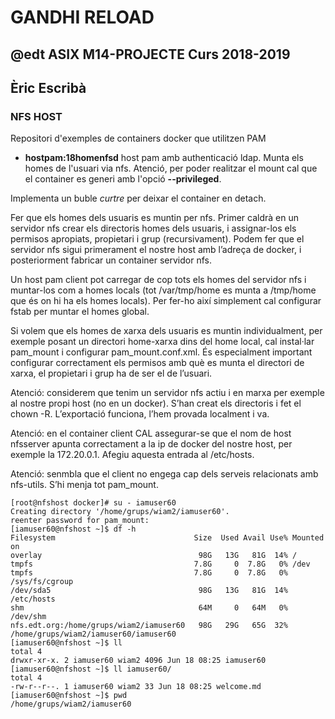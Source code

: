# GANDHI RELOAD
## @edt ASIX M14-PROJECTE Curs 2018-2019
## Èric Escribà

### NFS HOST


Repositori d'exemples de containers docker que utilitzen PAM

 * **hostpam:18homenfsd** host pam amb authenticació ldap. Munta els homes de l'usuari via nfs.
Atenció, per poder realitzar el mount cal que el container es generi amb l'opció **--privileged**.

Implementa un buble *curtre* per deixar el container en detach.

Fer que els homes dels usuaris es muntin per nfs. Primer caldrà en un servidor nfs crear els directoris homes dels usuaris, i assignar-los els permisos apropiats, propietari i grup (recursivament). Podem fer que el servidor nfs sigui primerament el nostre host amb l’adreça de docker, i posteriorment fabricar un container servidor nfs.

Un host  pam client pot carregar de cop tots els homes del servidor nfs i muntar-los com a homes locals (tot /var/tmp/home es munta a /tmp/home que és on hi ha els homes locals). Per fer-ho així simplement cal configurar fstab per muntar el homes global.

Si volem que els homes de xarxa dels usuaris es muntin individualment, per exemple posant un directori home-xarxa dins del home local, cal instal·lar pam_mount i configurar pam_mount.conf.xml. 
És especialment important configurar correctament els permisos amb què es munta el directori de xarxa, el propietari i grup ha de ser el de l’usuari.

Atenció: considerem que tenim un servidor nfs actiu i en marxa per exemple al nostre propi host (no en un docker). S’han creat els directoris i fet el chown -R. L’exportació funciona, l’hem provada localment i va.

Atenció: en el container client CAL assegurar-se que el nom de host nfsserver apunta correctament a la ip de docker del nostre host, per exemple la 172.20.0.1. Afegiu aquesta entrada al /etc/hosts.

Atenció: senmbla que el client no engega cap dels serveis relacionats amb nfs-utils. S’hi menja tot pam_mount.




```
[root@nfshost docker]# su - iamuser60
Creating directory '/home/grups/wiam2/iamuser60'.
reenter password for pam_mount:
[iamuser60@nfshost ~]$ df -h
Filesystem                               Size  Used Avail Use% Mounted on
overlay                                   98G   13G   81G  14% /
tmpfs                                    7.8G     0  7.8G   0% /dev
tmpfs                                    7.8G     0  7.8G   0% /sys/fs/cgroup
/dev/sda5                                 98G   13G   81G  14% /etc/hosts
shm                                       64M     0   64M   0% /dev/shm
nfs.edt.org:/home/grups/wiam2/iamuser60   98G   29G   65G  32% /home/grups/wiam2/iamuser60/iamuser60
[iamuser60@nfshost ~]$ ll
total 4
drwxr-xr-x. 2 iamuser60 wiam2 4096 Jun 18 08:25 iamuser60
[iamuser60@nfshost ~]$ ll iamuser60/
total 4
-rw-r--r--. 1 iamuser60 wiam2 33 Jun 18 08:25 welcome.md
[iamuser60@nfshost ~]$ pwd
/home/grups/wiam2/iamuser60
```




